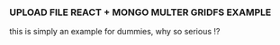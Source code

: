 ### UPLOAD FILE REACT + MONGO MULTER GRIDFS EXAMPLE

this is simply an example for dummies, why so serious !?
